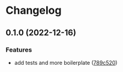 # Changelog

## 0.1.0 (2022-12-16)


### Features

* add tests and more boilerplate ([789c520](https://github.com/sudoblockio/tackle-icon-sc-poc/commit/789c520ed4e6fd60c095f198493eee2c6c2c009e))
